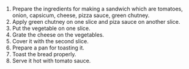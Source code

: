 1. Prepare the ingredients for making a sandwich which are tomatoes, onion, capsicum, cheese, pizza sauce, green chutney.
2. Apply green chutney on one slice and piza sauce on another slice.
3. Put the vegetable on one slice.
4. Grate the cheese on the vegetables.
5. Cover it with the second slice.
6. Prepare a pan for toasting it.
7. Toast the bread properly.
8. Serve it hot with tomato sauce.

